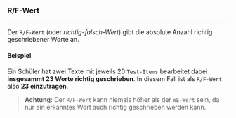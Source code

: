 ### R/F-Wert

***

Der `R/F-Wert` (oder *richtig-falsch-Wert*) gibt die absolute Anzahl richtig geschriebener Worte an.

#### Beispiel
Ein Schüler hat zwei Texte mit jeweils 20 `Test-Items` bearbeitet dabei **insgesammt 23 Worte richtig geschrieben**.
In diesem Fall ist als `R/F-Wert` also **23 einzutragen**.

> **Achtung:** Der `R/F-Wert` kann niemals höher als der `WE-Wert` sein, da nur ein erkanntes Wort auch richtig geschrieben werden kann.